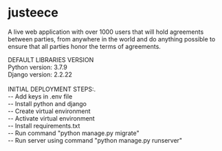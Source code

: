# justeece

A live web application with over 1000 users that will hold agreements between parties, from anywhere in the world and do anything possible to ensure that all parties honor the terms of agreements.


DEFAULT LIBRARIES VERSION <br />
    Python version: 3.7.9 <br />
    Django version: 2.2.22
<br /><br />
INITIAL DEPLOYMENT STEPS:.<br />
    -- Add keys in .env file<br />
    -- Install python and django<br />
    -- Create virtual environment <br />
    -- Activate virtual environment<br />
    -- Install requirements.txt <br />
    -- Run command "python manage.py migrate"<br />
    -- Run server using command "python manage.py runserver"<br />
